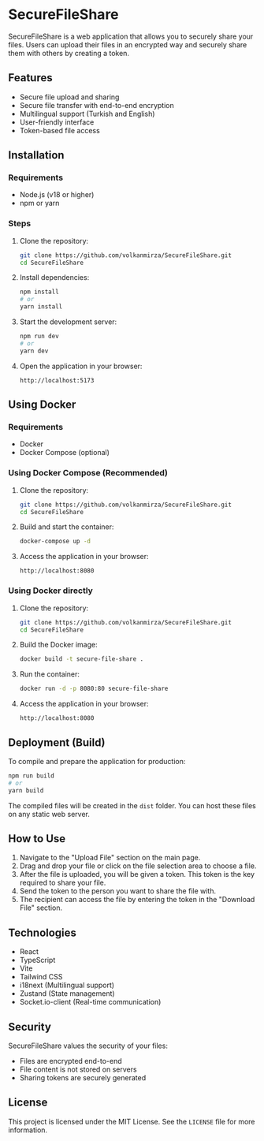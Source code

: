 # SecureFileShare

SecureFileShare is a web application that allows you to securely share your files. Users can upload their files in an encrypted way and securely share them with others by creating a token.

## Features

- Secure file upload and sharing
- Secure file transfer with end-to-end encryption
- Multilingual support (Turkish and English)
- User-friendly interface
- Token-based file access

## Installation

### Requirements

- Node.js (v18 or higher)
- npm or yarn

### Steps

1. Clone the repository:
   ```bash
   git clone https://github.com/volkanmirza/SecureFileShare.git
   cd SecureFileShare
   ```

2. Install dependencies:
   ```bash
   npm install
   # or
   yarn install
   ```

3. Start the development server:
   ```bash
   npm run dev
   # or
   yarn dev
   ```

4. Open the application in your browser:
   ```
   http://localhost:5173
   ```

## Using Docker

### Requirements

- Docker
- Docker Compose (optional)

### Using Docker Compose (Recommended)

1. Clone the repository:
   ```bash
   git clone https://github.com/volkanmirza/SecureFileShare.git
   cd SecureFileShare
   ```

2. Build and start the container:
   ```bash
   docker-compose up -d
   ```

3. Access the application in your browser:
   ```
   http://localhost:8080
   ```

### Using Docker directly

1. Clone the repository:
   ```bash
   git clone https://github.com/volkanmirza/SecureFileShare.git
   cd SecureFileShare
   ```

2. Build the Docker image:
   ```bash
   docker build -t secure-file-share .
   ```

3. Run the container:
   ```bash
   docker run -d -p 8080:80 secure-file-share
   ```

4. Access the application in your browser:
   ```
   http://localhost:8080
   ```

## Deployment (Build)

To compile and prepare the application for production:

```bash
npm run build
# or
yarn build
```

The compiled files will be created in the `dist` folder. You can host these files on any static web server.

## How to Use

1. Navigate to the "Upload File" section on the main page.
2. Drag and drop your file or click on the file selection area to choose a file.
3. After the file is uploaded, you will be given a token. This token is the key required to share your file.
4. Send the token to the person you want to share the file with.
5. The recipient can access the file by entering the token in the "Download File" section.

## Technologies

- React
- TypeScript
- Vite
- Tailwind CSS
- i18next (Multilingual support)
- Zustand (State management)
- Socket.io-client (Real-time communication)

## Security

SecureFileShare values the security of your files:

- Files are encrypted end-to-end
- File content is not stored on servers
- Sharing tokens are securely generated


## License

This project is licensed under the MIT License. See the `LICENSE` file for more information. 